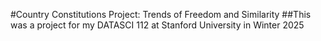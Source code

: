 #Country Constitutions Project: Trends of Freedom and Similarity
##This was a project for my DATASCI 112 at Stanford University in Winter 2025
